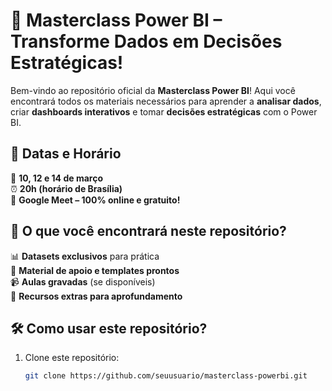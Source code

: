 # 🚀 Masterclass Power BI – Transforme Dados em Decisões Estratégicas!  

Bem-vindo ao repositório oficial da **Masterclass Power BI**! Aqui você encontrará todos os materiais necessários para aprender a **analisar dados**, criar **dashboards interativos** e tomar **decisões estratégicas** com o Power BI.  

## 📅 Datas e Horário  
📆 **10, 12 e 14 de março**  
⏰ **20h (horário de Brasília)**  
📍 **Google Meet – 100% online e gratuito!**  

## 📂 O que você encontrará neste repositório?  
📊 **Datasets exclusivos** para prática  
📜 **Material de apoio e templates prontos**  
📹 **Aulas gravadas** (se disponíveis)  
📖 **Recursos extras para aprofundamento**  

## 🛠 Como usar este repositório?  
1. Clone este repositório:  
   ```bash
   git clone https://github.com/seuusuario/masterclass-powerbi.git
